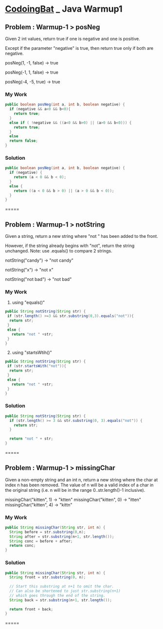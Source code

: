 # [CodoingBat](http://codingbat.com/) _ Java Warmup1
## Problem : Warmup-1 > posNeg
Given 2 int values, return true if one is negative and one is positive. 

Except if the parameter "negative" is true, then return true only if both are negative.

posNeg(1, -1, false) → true

posNeg(-1, 1, false) → true

posNeg(-4, -5, true) → true

### My Work
```java
public boolean posNeg(int a, int b, boolean negative) {
  if (negative && a<0 && b<0){
    return true;
  }
  else if ( !negative && ((a<0 && b>0) || (a>0 && b<0))) {
    return true;
  }
  else 
  return false;
}
```
### Solution
```java
public boolean posNeg(int a, int b, boolean negative) {
  if (negative) {
    return (a < 0 && b < 0);
  }
  else {
    return ((a < 0 && b > 0) || (a > 0 && b < 0));
  }
}
```
=====
## Problem : Warmup-1 > notString 
Given a string, return a new string where "not " has been added to the front. 

However, if the string already begins with "not", return the string unchanged. Note: use .equals() to compare 2 strings.

notString("candy") → "not candy"

notString("x") → "not x"

notString("not bad") → "not bad"

### My Work
1. using "equals()"
```java
public String notString(String str) {
 if (str.length() >=3 && str.substring(0,3).equals("not")){ 
  return str;
 }
 else {
   return "not " +str;
 }
}
```
2. using "startsWtih()"
```java
public String notString(String str) {
 if (str.startsWith("not")){ 
  return str;
 }
 else {
   return "not " +str;
 }
}
```
### Solution
```java
public String notString(String str) {
  if (str.length() >= 3 && str.substring(0, 3).equals("not")) {
    return str;
  }
  
  return "not " + str;
}
```
=====
## Problem : Warmup-1 > missingChar 
Given a non-empty string and an int n, return a new string where the char at index n has been removed. The value of n will be a valid index of a char in the original string (i.e. n will be in the range 0..str.length()-1 inclusive).

missingChar("kitten", 1) → "ktten"
missingChar("kitten", 0) → "itten"
missingChar("kitten", 4) → "kittn"

### My Work
```java
public String missingChar(String str, int n) {
  String before = str.substring(0,n);
  String after = str.substring(n+1, str.length());
  String conc = before + after;
  return conc;
}
```
### Solution
```java
public String missingChar(String str, int n) {
  String front = str.substring(0, n);
  
  // Start this substring at n+1 to omit the char.
  // Can also be shortened to just str.substring(n+1)
  // which goes through the end of the string.
  String back = str.substring(n+1, str.length());
  
  return front + back;
}
```
=====






